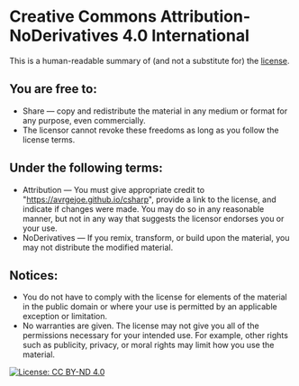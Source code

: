 # Creative Commons Attribution-NoDerivatives 4.0 International

This is a human-readable summary of (and not a substitute for) the [license](https://creativecommons.org/licenses/by-nd/4.0/).

## You are free to:
- Share — copy and redistribute the material in any medium or format for any purpose, even commercially.
- The licensor cannot revoke these freedoms as long as you follow the license terms.

## Under the following terms:
- Attribution — You must give appropriate credit to "https://avrgejoe.github.io/csharp", provide a link to the license, and indicate if changes were made. You may do so in any reasonable manner, but not in any way that suggests the licensor endorses you or your use.
- NoDerivatives — If you remix, transform, or build upon the material, you may not distribute the modified material.

## Notices:
- You do not have to comply with the license for elements of the material in the public domain or where your use is permitted by an applicable exception or limitation.
- No warranties are given. The license may not give you all of the permissions necessary for your intended use. For example, other rights such as publicity, privacy, or moral rights may limit how you use the material.

[![License: CC BY-ND 4.0](https://img.shields.io/badge/License-CC%20BY--ND-lightgrey.svg)](https://creativecommons.org/licenses/by-nd/4.0/)
